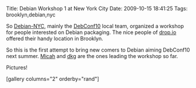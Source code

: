 Title: Debian Workshop 1 at New York City
Date: 2009-10-15 18:41:25
Tags: brooklyn,debian,nyc

So <a href="http://wiki.debian.org/DebianNYC">Debian-NYC</a>, mainly the <a href="http://debconf10.debconf.org/">DebConf10</a> local team, organized a workshop for people interested on Debian packaging. The nice people of <a href="http://drop.io">drop.io</a> offered their handy location in Brooklyn.

So this is the first attempt to bring new comers to Debian aiming DebConf10 next summer. <a href="http://riseup.net">Micah</a> and <a href="http://fifthhorseman.net/">dkg</a> are the ones leading the workshop so far.

Pictures!

[gallery columns="2" orderby="rand"]